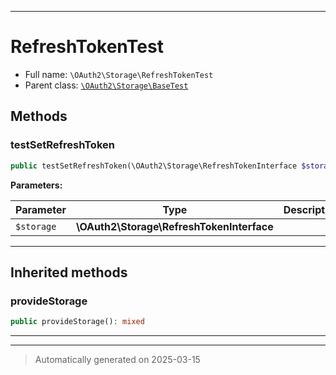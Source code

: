 ***

# RefreshTokenTest





* Full name: `\OAuth2\Storage\RefreshTokenTest`
* Parent class: [`\OAuth2\Storage\BaseTest`](./BaseTest.md)




## Methods


### testSetRefreshToken



```php
public testSetRefreshToken(\OAuth2\Storage\RefreshTokenInterface $storage): mixed
```








**Parameters:**

| Parameter | Type | Description |
|-----------|------|-------------|
| `$storage` | **\OAuth2\Storage\RefreshTokenInterface** |  |





***


## Inherited methods


### provideStorage



```php
public provideStorage(): mixed
```












***


***
> Automatically generated on 2025-03-15

